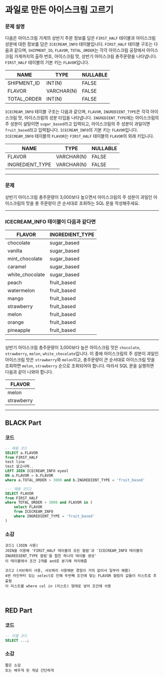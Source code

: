 # 과일로 만든 아이스크림 고르기

### 문제 설명
다음은 아이스크림 가게의 상반기 주문 정보를 담은 `FIRST_HALF` 테이블과 아이스크림 성분에 대한 정보를 담은 `ICECREAM_INFO` 테이블입니다. `FIRST_HALF` 테이블 구조는 다음과 같으며, `SHIPMENT_ID`, `FLAVOR`, `TOTAL_ORDER`는 각각 아이스크림 공장에서 아이스크림 가게까지의 출하 번호, 아이스크림 맛, 상반기 아이스크림 총주문량을 나타냅니다. `FIRST_HALF` 테이블의 기본 키는 `FLAVOR`입니다.

| NAME         | TYPE       | NULLABLE |
| ------------ | ---------- | -------- |
| SHIPMENT_ID  | INT(N)     | FALSE    |
| FLAVOR       | VARCHAR(N) | FALSE    |
| TOTAL_ORDER  | INT(N)     | FALSE    |

`ICECREAM_INFO` 테이블 구조는 다음과 같으며, `FLAVOR`, `INGREDIENT_TYPE`은 각각 아이스크림 맛, 아이스크림의 성분 타입을 나타냅니다. `INGREDIENT_TYPE`에는 아이스크림의 주 성분이 설탕이면 `sugar_based`라고 입력되고, 아이스크림의 주 성분이 과일이면 `fruit_based`라고 입력됩니다. `ICECREAM_INFO`의 기본 키는 `FLAVOR`입니다. `ICECREAM_INFO` 테이블의 `FLAVOR`는 `FIRST_HALF` 테이블의 `FLAVOR`의 외래 키입니다.

| NAME            | TYPE       | NULLABLE |
| --------------- | ---------- | -------- |
| FLAVOR          | VARCHAR(N) | FALSE    |
| INGREDIENT_TYPE | VARCHAR(N) | FALSE    |

---

### 문제
상반기 아이스크림 총주문량이 3,000보다 높으면서 아이스크림의 주 성분이 과일인 아이스크림의 맛을 총 주문량이 큰 순서대로 조회하는 SQL 문을 작성해주세요.

---

### ICECREAM_INFO 테이블이 다음과 같다면

| FLAVOR           | INGREDIENT_TYPE |
| ---------------- | --------------- |
| chocolate        | sugar_based     |
| vanilla          | sugar_based     |
| mint_chocolate   | sugar_based     |
| caramel          | sugar_based     |
| white_chocolate  | sugar_based     |
| peach            | fruit_based     |
| watermelon       | fruit_based     |
| mango            | fruit_based     |
| strawberry       | fruit_based     |
| melon            | fruit_based     |
| orange           | fruit_based     |
| pineapple        | fruit_based     |

---

상반기 아이스크림 총주문량이 3,000보다 높은 아이스크림 맛은 `chocolate`, `strawberry`, `melon`, `white_chocolate`입니다. 이 중에 아이스크림의 주 성분이 과일인 아이스크림 맛은 `strawberry`와 `melon`이고, 총주문량이 큰 순서대로 아이스크림 맛을 조회하면 `melon`, `strawberry` 순으로 조회되어야 합니다. 따라서 SQL 문을 실행하면 다음과 같이 나와야 합니다.

| FLAVOR    |
| --------- |
| melon     |
| strawberry|



---

## BLACK Part

### 코드
```sql
-- 재용 코드
SELECT a.FLAVOR
from FIRST_HALF 
test line
test 살고시퍼..
LEFT JOIN ICECREAM_INFO eyeol
ON a.FLAVOR = b.FLAVOR
where a.TOTAL_ORDER > 3000 and b.INGREDIENT_TYPE = 'fruit_based'
```

``` sql
--- 재용 코드2
SELECT FLAVOR
from FIRST_HALF
where TOTAL_ORDER > 3000 and FLAVOR in (
    select FLAVOR
    from ICECREAM_INFO
    where INGREDIENT_TYPE = 'fruit_based'
)
```
### 소감
```plaintext
코드1 (JOIN 사용)
JOIN을 이용해 'FIRST_HALF 테이블의 모든 컬럼'과 'ICECREAM_INFO 테이블의 INGREDIENT_TYPE 컬럼'을 합친 하나의 테이블 생성'
이 테이블에서 조건 2개를 and로 분기해 처리해줌

코드2 (서브쿼리 사용, 서브쿼리 사용해본 경험이 거의 없어서 일부러 해봄)
4번 라인부터 있는 select로 인해 두번째 조건에 맞는 FLAVOR 컬럼의 값들이 리스트로 추출됨
이 리스트를 where col in (리스트) 형태로 넣어 조건에 사용
```

<br/>


## RED Part

### 코드
```sql
-- 이열 코드
SELECT ...;
```
### 소감
```plaintext
짧은 소감
또는 배우게 된 개념 간단하게
```
